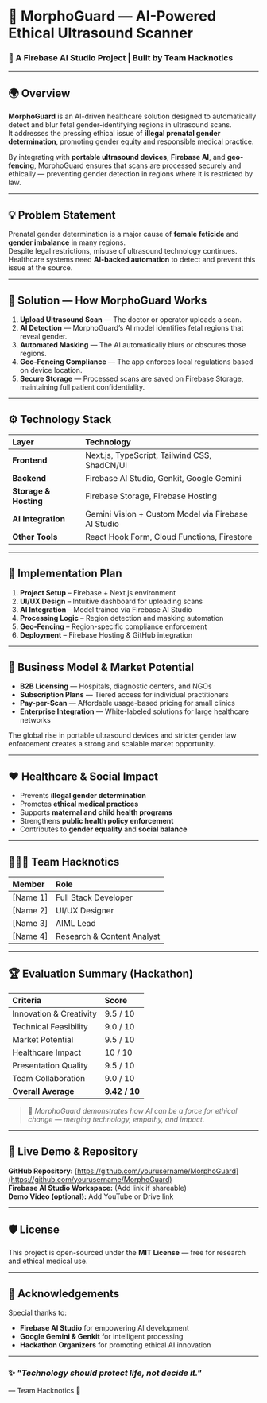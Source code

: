 # 🧠 MorphoGuard — AI-Powered Ethical Ultrasound Scanner

### 🚀 A Firebase AI Studio Project | Built by Team Hacknotics

---

## 🌍 Overview

**MorphoGuard** is an AI-driven healthcare solution designed to automatically detect and blur fetal gender-identifying regions in ultrasound scans.  
It addresses the pressing ethical issue of **illegal prenatal gender determination**, promoting gender equity and responsible medical practice.  

By integrating with **portable ultrasound devices**, **Firebase AI**, and **geo-fencing**, MorphoGuard ensures that scans are processed securely and ethically — preventing gender detection in regions where it is restricted by law.

---

## 💡 Problem Statement

Prenatal gender determination is a major cause of **female feticide** and **gender imbalance** in many regions.  
Despite legal restrictions, misuse of ultrasound technology continues.  
Healthcare systems need **AI-backed automation** to detect and prevent this issue at the source.

---

## 🧬 Solution — How MorphoGuard Works

1. **Upload Ultrasound Scan** — The doctor or operator uploads a scan.  
2. **AI Detection** — MorphoGuard’s AI model identifies fetal regions that reveal gender.  
3. **Automated Masking** — The AI automatically blurs or obscures those regions.  
4. **Geo-Fencing Compliance** — The app enforces local regulations based on device location.  
5. **Secure Storage** — Processed scans are saved on Firebase Storage, maintaining full patient confidentiality.

---

## ⚙️ Technology Stack

| Layer | Technology |
|:------|:------------|
| **Frontend** | Next.js, TypeScript, Tailwind CSS, ShadCN/UI |
| **Backend** | Firebase AI Studio, Genkit, Google Gemini |
| **Storage & Hosting** | Firebase Storage, Firebase Hosting |
| **AI Integration** | Gemini Vision + Custom Model via Firebase AI Studio |
| **Other Tools** | React Hook Form, Cloud Functions, Firestore |

---

## 🧩 Implementation Plan

1. **Project Setup** – Firebase + Next.js environment  
2. **UI/UX Design** – Intuitive dashboard for uploading scans  
3. **AI Integration** – Model trained via Firebase AI Studio  
4. **Processing Logic** – Region detection and masking automation  
5. **Geo-Fencing** – Region-specific compliance enforcement  
6. **Deployment** – Firebase Hosting & GitHub integration  

---

## 💼 Business Model & Market Potential

- **B2B Licensing** — Hospitals, diagnostic centers, and NGOs  
- **Subscription Plans** — Tiered access for individual practitioners  
- **Pay-per-Scan** — Affordable usage-based pricing for small clinics  
- **Enterprise Integration** — White-labeled solutions for large healthcare networks  

The global rise in portable ultrasound devices and stricter gender law enforcement creates a strong and scalable market opportunity.

---

## ❤️ Healthcare & Social Impact

- Prevents **illegal gender determination**  
- Promotes **ethical medical practices**  
- Supports **maternal and child health programs**  
- Strengthens **public health policy enforcement**  
- Contributes to **gender equality** and **social balance**

---

## 🧑‍🤝‍🧑 Team Hacknotics

| Member | Role |
|:--------|:------|
| [Name 1] | Full Stack Developer |
| [Name 2] | UI/UX Designer |
| [Name 3] | AIML Lead |
| [Name 4] | Research & Content Analyst |

---

## 🏆 Evaluation Summary (Hackathon)

| Criteria | Score |
|:---------|:------|
| Innovation & Creativity | 9.5 / 10 |
| Technical Feasibility | 9.0 / 10 |
| Market Potential | 9.5 / 10 |
| Healthcare Impact | 10 / 10 |
| Presentation Quality | 9.5 / 10 |
| Team Collaboration | 9.0 / 10 |
| **Overall Average** | **9.42 / 10** |

> 🏅 *MorphoGuard demonstrates how AI can be a force for ethical change — merging technology, empathy, and impact.*

---

## 🔗 Live Demo & Repository

**GitHub Repository:** [https://github.com/yourusername/MorphoGuard](https://github.com/yourusername/MorphoGuard)  
**Firebase AI Studio Workspace:** (Add link if shareable)  
**Demo Video (optional):** Add YouTube or Drive link  

---

## 🛡️ License

This project is open-sourced under the **MIT License** — free for research and ethical medical use.

---

## 🙌 Acknowledgements

Special thanks to:
- **Firebase AI Studio** for empowering AI development  
- **Google Gemini & Genkit** for intelligent processing  
- **Hackathon Organizers** for promoting ethical AI innovation  

---

### ✨ _"Technology should protect life, not decide it."_  
— Team Hacknotics 💙
